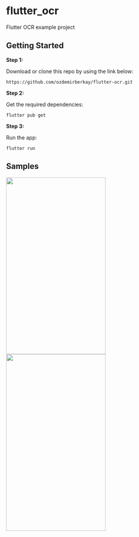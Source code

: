 # flutter_ocr

Flutter OCR example project

## Getting Started

**Step 1:**

Download or clone this repo by using the link below:

```
https://github.com/ozdemirberkay/flutter-ocr.git
```

**Step 2:**

Get the required dependencies: 

```
flutter pub get 
```

**Step 3:**

Run the app:

```
flutter run 
```
## Samples

  <tr>
    <td><img src="![Screenshot_1690895769](https://github.com/ozdemirberkay/flutter-ocr/assets/55758394/2dd0a210-4ebd-4c23-a9a9-3ce198d010bb)" width=270 height=480></td>
    <td><img src="![Screenshot_1690895861](https://github.com/ozdemirberkay/flutter-ocr/assets/55758394/c908ae72-7fcd-4a8f-a611-5417d57efb7d)" width=270 height=480></td>
  </tr>



